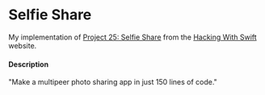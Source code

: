 # Selfie Share
My implementation of [Project 25: Selfie Share](https://www.hackingwithswift.com/read/25/overview) from the [Hacking With Swift](https://www.hackingwithswift.com/) website.

#### Description
"Make a multipeer photo sharing app in just 150 lines of code."
